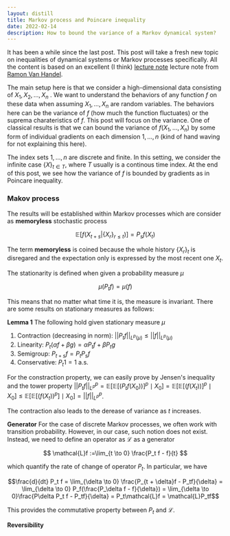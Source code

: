 ```yaml
---
layout: distill
title: Markov process and Poincare inequality
date: 2022-02-14
description: How to bound the variance of a Markov dynamical system?
---
```


It has been a while since the last post. This post will take a fresh new topic on inequalities of dynamical systems or Markov processes specifically. All the content is based on an excellent (I think) <a href="https://web.math.princeton.edu/~rvan/APC550.pdf"> lecture note</a> lecture note from <a href="https://web.math.princeton.edu/~rvan/">Ramon Van Handel</a>. 

The main setup here is that we consider a high-dimensional data consisting of $X_1, X_2,..., X_n$ . We want to understand the behaviors of any function $f$ on these data when assuming $X_1,..., X_n$ are random variables. The behaviors here can be the variance of $f$ (how much the function fluctuates) or the suprema charateristics of $f$. This post will focus on the variance. 
One of classical results is that we can bound the variance of $f(X_1, ..., X_n)$ by some form of individual gradients on each dimension $1, ..., n$ (kind of hand waving for not explaining this here). 

The index sets $1, ..., n$ are discrete and finite. In this setting, we consider the infinite case $\{X\}_{t\in T}$, where $T$ usually is a continous time index. At the end of this post, we see how the variance of $f$ is bounded by gradients as in Poincare inequality.

### Makov process
The results will be established within Markov processes which are consider as **memoryless** stochastic process

$$\mathbb{E}[f(X_{t+s}| \{X_r\}_{r\leq t})] = P_sf(X_t)$$

The term **memoryless** is coined because the whole history $\{X_{r}\}_{t}$ is disregared and the expectation only is expressed by the most recent one $X_t$. 

The stationarity is defined when given a probability measure $\mu$

$$\mu(P_tf) = \mu(f)$$

This means that no matter what time it is, the measure is invariant. There are some results on stationary measures as follows:

**Lemma 1** The following hold given stationary measure $\mu$ 
1. Contraction (decreasing in norm): $\lvert\lvert P_tf \rvert\rvert_{L^p(\mu)} \leq \lvert \lvert f \rvert\rvert_{L^p(\mu)}$
2. Linearity: $P_t(\alpha f + \beta g) = \alpha P_t f + \beta P_t g$
3. Semigroup: $P_{t+s}f = P_tP_s f$
4. Conservative: $P_t 1 = 1$ a.s.

For the constraction property, we can easily prove by Jensen's inequality and the tower property $\lvert\lvert P_tf\rvert \rvert_{L^p}^p = \mathbb{E}[\mathbb{E}[(P_tf(X_0))]^p\mid X_0] =\mathbb{E}[\mathbb{E}[(f(X_t))]^p\mid X_0] \leq  \mathbb{E}[\mathbb{E}[(f(X_t))^p]\mid X_0] = \lvert\lvert f\rvert \rvert_{L^p}^p$. 

The contraction also leads to the derease of variance as $t$ increases. 

**Generator** For the case of discrete Markov processes, we often work with transition probability. However, in our case, such notion does not exist. Instead, we need to define an operator as $\mathcal{L}$ as a generator

$$
\mathcal{L}f :=\lim_{t \to 0} \frac{P_t f - f}{t}
$$

which quantify the rate of change of operator $P_t$. In particular, we have 

$$\frac{d}{dt} P_t f = \lim_{\delta \to 0} \frac{P_{t + \delta}f - P_tf}{\delta} = \lim_{\delta \to 0} P_f(\frac{P_\delta f - f}{\delta}) = \lim_{\delta \to 0}\frac{P\delta P_t f - P_tf}{\delta} = P_t\mathcal{L}f = \mathcal{L}P_tf$$

This provides the commutative property between $P_t$ and $\mathcal{L}$. 


**Reversibility** 

